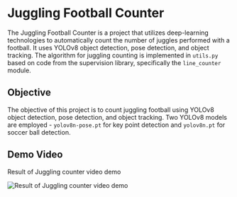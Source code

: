  # Juggling Football Counter

The Juggling Football Counter is a project that utilizes deep-learning technologies to automatically count the number of juggles performed with a football. It uses YOLOv8 object detection, pose detection, and object tracking. The algorithm for juggling counting is implemented in `utils.py` based on code from the supervision library, specifically the `line_counter` module.

## Objective

The objective of this project is to count juggling football using YOLOv8 object detection, pose detection, and object tracking. Two YOLOv8 models are employed - `yolov8n-pose.pt` for key point detection and `yolov8n.pt` for soccer ball detection.


## Demo Video

Result of Juggling counter video demo

![Result of Juggling counter video demo](dataset/result.gif)
